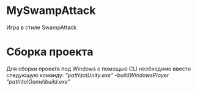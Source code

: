 # MySwampAttack
Игра в стиле SwampAttack

# Сборка проекта
Для сборки проекта под Windows с помощью CLI необходимо ввести следующую команду: 
*"path\to\Unity.exe" -buildWindowsPlayer "path\to\Game\build.exe"*

